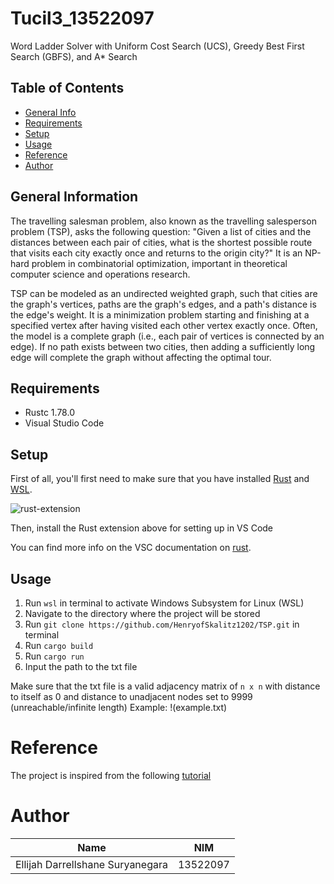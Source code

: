 # Tucil3_13522097
Word Ladder Solver with Uniform Cost Search (UCS), Greedy Best First Search (GBFS), and A* Search

## Table of Contents

- [General Info](#general-information)
- [Requirements](#requirements)
- [Setup](#setup)
- [Usage](#usage)
- [Reference](#reference)
- [Author](#author)

## General Information

The travelling salesman problem, also known as the travelling salesperson problem (TSP), asks the following question: "Given a list of cities and the distances between each pair of cities, what is the shortest possible route that visits each city exactly once and returns to the origin city?" It is an NP-hard problem in combinatorial optimization, important in theoretical computer science and operations research. 

TSP can be modeled as an undirected weighted graph, such that cities are the graph's vertices, paths are the graph's edges, and a path's distance is the edge's weight. It is a minimization problem starting and finishing at a specified vertex after having visited each other vertex exactly once. Often, the model is a complete graph (i.e., each pair of vertices is connected by an edge). If no path exists between two cities, then adding a sufficiently long edge will complete the graph without affecting the optimal tour. 
  
## Requirements

- Rustc 1.78.0
- Visual Studio Code

## Setup

First of all, you'll first need to make sure that you have installed [Rust](https://rustup.rs/) and [WSL](https://learn.microsoft.com/en-us/windows/wsl/install). 

![rust-extension](https://i.ibb.co/RhhF7Xz/rustextension.jpg)

Then, install the Rust extension above for setting up in VS Code

You can find more info on the VSC documentation on [rust](https://code.visualstudio.com/docs/languages/rust).

## Usage
1. Run `wsl` in terminal to activate Windows Subsystem for Linux (WSL)
1. Navigate to the directory where the project will be stored
2. Run `git clone https://github.com/HenryofSkalitz1202/TSP.git` in terminal
4. Run `cargo build`
5. Run `cargo run`
6. Input the path to the txt file

Make sure that the txt file is a valid adjacency matrix of `n x n` with distance to itself as 0 and distance to unadjacent nodes set to 9999 (unreachable/infinite length)
Example:
!(example.txt)

# Reference
The project is inspired from the following [tutorial](https://www.tutorialspoint.com/data_structures_algorithms/travelling_salesman_problem_dynamic_programming.htm)

# Author
|          Name                | NIM |
|--------------------------------|------------|
| Ellijah Darrellshane Suryanegara      | 13522097  |
